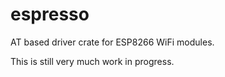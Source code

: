 # espresso

AT based driver crate for ESP8266 WiFi modules.

This is still very much work in progress.
